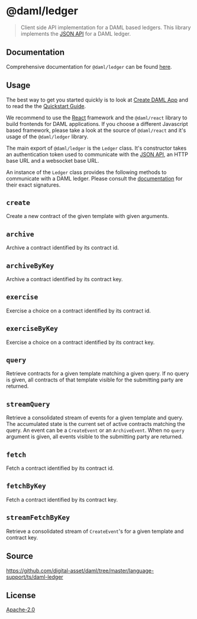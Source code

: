 # @daml/ledger

> Client side API implementation for a DAML based ledgers. This library implements the [JSON
> API](https://docs.daml.com/json-api/index.html) for a DAML ledger.

## Documentation

Comprehensive documentation for `@daml/ledger` can be found
[here](https://docs.daml.com/0.0.0-SDKVERSION/app-dev/bindings-ts/daml-ledger/index.html).

## Usage

The best way to get you started quickly is to look at [Create DAML
App](https://github.com/digital-asset/create-daml-app) and to read the the [Quickstart
Guide](https://docs.daml.com/getting-started/quickstart.html).

We recommend to use the [React](https://reactjs.org) framework and the `@daml/react` library to
build frontends for DAML applications. If you choose a different Javascript based framework, please
take a look at the source of `@daml/react` and it's usage of the `@daml/ledger` library.

The main export of `@daml/ledger` is the `Ledger` class. It's constructor takes an authentication
token used to communicate with the [JSON API](https://docs.daml.com/json-api/index.html), an HTTP
base URL and a websocket base URL.

An instance of the `Ledger` class provides the following methods to communicate with a DAML ledger.
Please consult the [documentation](https://docs.daml.com/app-dev/bindings-ts/daml-ledger/index.html)
for their exact signatures.

`create`
--------
Create a new contract of the given template with given arguments.

`archive`
---------
Archive a contract identified by its contract id.

`archiveByKey`
--------------
Archive a contract identified by its contract key.

`exercise`
----------
Exercise a choice on a contract identified by its contract id.

`exerciseByKey`
---------------
Exercise a choice on a contract identified by its contract key.

`query`
-------
Retrieve contracts for a given template matching a given query. If no query is given, all contracts
of that template visible for the submitting party are returned.

`streamQuery`
-------------
Retrieve a consolidated stream of events for a given template and query. The accumulated state is
the current set of active contracts matching the query. An event can be a `CreateEvent` or an
`ArchiveEvent`. When no `query` argument is given, all events visible to the submitting party are
returned.

`fetch`
-------
Fetch a contract identified by its contract id.

`fetchByKey`
------------
Fetch a contract identified by its contract key.

`streamFetchByKey`
------------------
Retrieve a consolidated stream of `CreateEvent`'s for a given template and contract key.


## Source
https://github.com/digital-asset/daml/tree/master/language-support/ts/daml-ledger

## License
[Apache-2.0](https://github.com/digital-asset/daml/blob/master/LICENSE)
